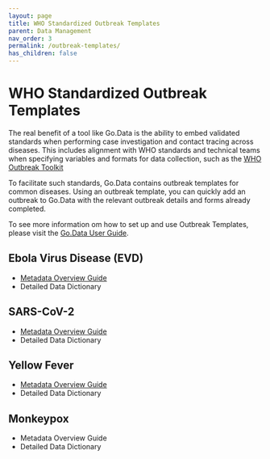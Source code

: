 ```yaml
---
layout: page
title: WHO Standardized Outbreak Templates
parent: Data Management
nav_order: 3
permalink: /outbreak-templates/
has_children: false
---
```


# WHO Standardized Outbreak Templates
The real benefit of a tool like Go.Data is the ability to embed validated standards when performing case investigation and contact tracing across diseases. This includes alignment with WHO standards and technical teams when specifying variables and formats for data collection, such as the [WHO Outbreak Toolkit](https://www.who.int/emergencies/outbreak-toolkit)

To facilitate such standards, Go.Data contains outbreak templates for common diseases. Using an outbreak template, you can quickly add an outbreak to Go.Data with the relevant outbreak details and forms already completed.

To see more information om how to set up and use Outbreak Templates, please visit the [Go.Data User Guide](https://sprcdn-assets.sprinklr.com/1652/254f53e1-35b0-4ca8-8452-99a46c413cab-1176881866.pdf).

## Ebola Virus Disease (EVD)
- [Metadata Overview Guide](https://docs.google.com/document/d/1F3XLt9NRl5DFtSqwTeUGYM9VR-b_sOYb/edit?usp=sharing&ouid=106213743316927309200&rtpof=true&sd=true)
- Detailed Data Dictionary

## SARS-CoV-2
- [Metadata Overview Guide](https://sprcdn-assets.sprinklr.com/1652/69a1e048-e8b7-47ea-8e90-512a50600ecd-1206687439.pdf)
- Detailed Data Dictionary

## Yellow Fever 
- [Metadata Overview Guide](https://docs.google.com/document/d/1UbBfJezAAYA1lP1Pi8SURRGu6KaHQjAB/edit?usp=sharing&ouid=106213743316927309200&rtpof=true&sd=true)
- Detailed Data Dictionary

## Monkeypox
- Metadata Overview Guide
- Detailed Data Dictionary
